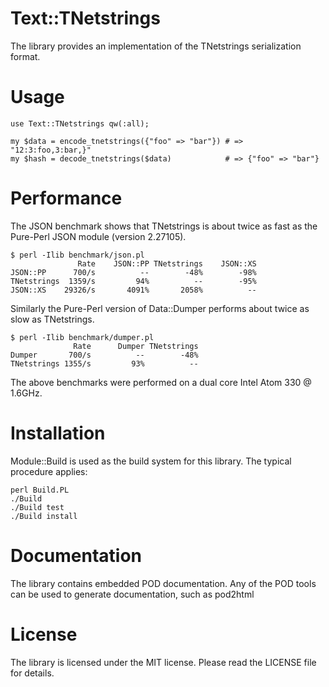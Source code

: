 Text::TNetstrings
=================

The library provides an implementation of the TNetstrings serialization
format.


Usage
=====

	use Text::TNetstrings qw(:all);

	my $data = encode_tnetstrings({"foo" => "bar"}) # => "12:3:foo,3:bar,}"
	my $hash = decode_tnetstrings($data)            # => {"foo" => "bar"}

Performance
===========

The JSON benchmark shows that TNetstrings is about twice as fast as the
Pure-Perl JSON module (version 2.27105).


	$ perl -Ilib benchmark/json.pl
	               Rate    JSON::PP TNetstrings    JSON::XS
	JSON::PP      700/s          --        -48%        -98%
	TNetstrings  1359/s         94%          --        -95%
	JSON::XS    29326/s       4091%       2058%          --

Similarly the Pure-Perl version of Data::Dumper performs about twice as
slow as TNetstrings.

	$ perl -Ilib benchmark/dumper.pl
	              Rate      Dumper TNetstrings
	Dumper       700/s          --        -48%
	TNetstrings 1355/s         93%          --

The above benchmarks were performed on a dual core Intel Atom 330 @ 1.6GHz.


Installation
============

Module::Build is used as the build system for this library. The typical
procedure applies:

    perl Build.PL
    ./Build
    ./Build test
    ./Build install


Documentation
=============

The library contains embedded POD documentation. Any of the POD tools
can be used to generate documentation, such as pod2html


License
=======

The library is licensed under the MIT license. Please read the LICENSE
file for details.


